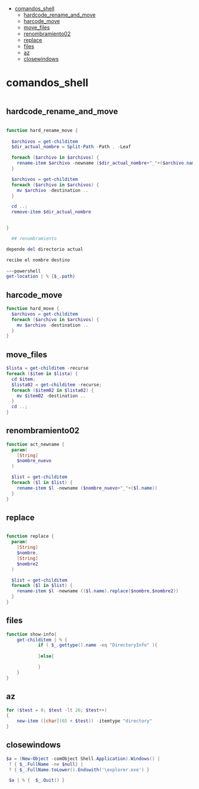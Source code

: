 - [comandos_shell](#comandos_shell)
    - [hardcode_rename_and_move](#hardcode_rename_and_move)
    - [harcode_move](#harcode_move)
    - [move_files](#move_files)
    - [renombramiento02](#renombramiento02)
    - [replace](#replace)
    - [files](#files)
    - [az](#az)
    - [closewindows](#closewindows)

# comandos_shell


~~~powershell
~~~

## hardcode_rename_and_move
~~~powershell

function hard_rename_move {
  
  $archivos = get-childitem
  $dir_actual_nombre = Split-Path -Path . -Leaf

  foreach ($archivo in $archivos) {
    rename-item $archivo -newname ($dir_actual_nombre+"_"+($archivo.name))
  }

  $archivos = get-childitem
  foreach ($archivo in $archivos) {
    mv $archivo -destination ..
  }

  cd ..;
  remove-item $dir_actual_nombre


}

  ## renombramiento

depende del directorio actual

recibe el nombre destino
 
~~~powershell
get-location | % {$_.path}
~~~

## harcode_move

~~~powershell
function hard_move {
  $archivos = get-childitem
  foreach ($archivo in $archivos) {
    mv $archivo -destination ..
  }
}
~~~

## move_files
~~~powershell
$lista = get-childitem -recurse
foreach ($item in $lista) {
  cd $item;
  $lista02 = get-childitem -recurse;
  foreach ($item02 in $lista02) {
    mv $item02 -destination ..
  }
  cd ..;
}
~~~

## renombramiento02
~~~powershell
function act_newname {
  param(
    [String]
    $nombre_nuevo
  )

  $list = get-childitem 
  foreach ($l in $list) {
    rename-item $l -newname ($nombre_nuevo+"_"+($l.name))
  }
}
~~~
## replace
~~~powershell

function replace {
  param(
    [String]
    $nombre,
    [String]
    $nombre2
  )

  $list = get-childitem 
  foreach ($l in $list) {
    rename-item $l -newname (($l.name).replace($nombre,$nombre2))
  }
}

~~~

  ## files
  ~~~powershell
  function show-info{
      get-childitem | % { 
              if ( $_.gettype().name -eq "DirectoryInfo" ){
                  
              }else{
  
              }
      }
  }
  ~~~

  ## az
  ~~~powershell
  for ($test = 0; $test -lt 26; $test++)
  {
      new-item ([char](65 + $test)) -itemtype "directory"
  }
  ~~~

  ## closewindows
  ~~~powershell
  $a = (New-Object -comObject Shell.Application).Windows() |
   ? { $_.FullName -ne $null} |
   ? { $_.FullName.toLower().Endswith('\explorer.exe') } 
  
   $a | % {  $_.Quit() }
  ~~~
